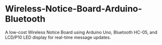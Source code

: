 # Wireless-Notice-Board-Arduino-Bluetooth
A low-cost Wireless Notice Board using Arduino Uno, Bluetooth HC-05, and LCD/P10 LED display for real-time message updates.
